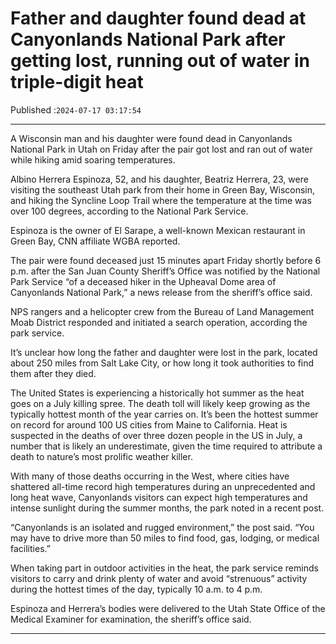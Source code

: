 # Father and daughter found dead at Canyonlands National Park after getting lost, running out of water in triple-digit heat

Published :`2024-07-17 03:17:54`

---

A Wisconsin man and his daughter were found dead in Canyonlands National Park in Utah on Friday after the pair got lost and ran out of water while hiking amid soaring temperatures.

Albino Herrera Espinoza, 52, and his daughter, Beatriz Herrera, 23, were visiting the southeast Utah park from their home in Green Bay, Wisconsin, and hiking the Syncline Loop Trail where the temperature at the time was over 100 degrees, according to the National Park Service.

Espinoza is the owner of El Sarape, a well-known Mexican restaurant in Green Bay, CNN affiliate WGBA reported.

The pair were found deceased just 15 minutes apart Friday shortly before 6 p.m. after the San Juan County Sheriff’s Office was notified by the National Park Service “of a deceased hiker in the Upheaval Dome area of Canyonlands National Park,” a news release from the sheriff’s office said.

NPS rangers and a helicopter crew from the Bureau of Land Management Moab District responded and initiated a search operation, according the park service.

It’s unclear how long the father and daughter were lost in the park, located about 250 miles from Salt Lake City, or how long it took authorities to find them after they died.

The United States is experiencing a historically hot summer as the heat goes on a July killing spree. The death toll will likely keep growing as the typically hottest month of the year carries on. It’s been the hottest summer on record for around 100 US cities from Maine to California. Heat is suspected in the deaths of over three dozen people in the US in July, a number that is likely an underestimate, given the time required to attribute a death to nature’s most prolific weather killer.

With many of those deaths occurring in the West, where cities have shattered all-time record high temperatures during an unprecedented and long heat wave, Canyonlands visitors can expect high temperatures and intense sunlight during the summer months, the park noted in a recent post.

“Canyonlands is an isolated and rugged environment,” the post said. “You may have to drive more than 50 miles to find food, gas, lodging, or medical facilities.”

When taking part in outdoor activities in the heat, the park service reminds visitors to carry and drink plenty of water and avoid “strenuous” activity during the hottest times of the day, typically 10 a.m. to 4 p.m.

Espinoza and Herrera’s bodies were delivered to the Utah State Office of the Medical Examiner for examination, the sheriff’s office said.

---

